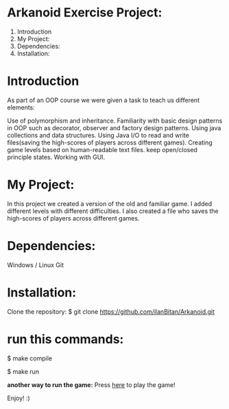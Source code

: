 # Arkanoid Exercise Project:
1. Introduction
2. My Project:
3. Dependencies:
4. Installation:
# Introduction
As part of an OOP course we were given a task to teach us different elements:

Use of polymorphism and inheritance.
Familiarity with basic design patterns in OOP such as decorator, observer and factory design patterns.
Using java collections and data structures.
Using Java I/O to read and write files(saving the high-scores of players across different games).
Creating game levels based on human-readable text files.
keep open/closed principle states.
Working with GUI.
# My Project:
In this project we created a version of the old and familiar game. I added different levels with different difficulties. I also created a file who saves the high-scores of players across different games.

# Dependencies:
Windows / Linux
Git
# Installation:
Clone the repository:
$ git clone https://github.com/ilanBitan/Arkanoid.git
# run this commands:
$ make compile

$ make run

**another way to run the game:**
Press [here](https://github.com/ilanBitan/Arkanoid/tree/main/out/artifacts/ass5submit_jar) to play the game!

Enjoy! :)
